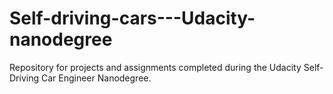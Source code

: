 # Self-driving-cars---Udacity-nanodegree
Repository for projects and assignments completed during the Udacity Self-Driving Car Engineer Nanodegree.
